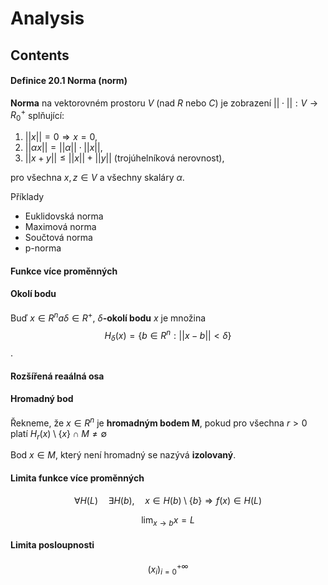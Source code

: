 # Analysis

## Contents <!-- omit in toc -->


#### Definice 20.1 Norma (norm)

**Norma** na vektorovném prostoru $V$ (nad $R$ nebo $C$) je zobrazení $|| \cdot ||: V \to R^+_0$ splňující:

1. $||x|| = 0 \Rightarrow x = 0$, 
2. $||\alpha x|| = ||\alpha|| \cdot ||x||$,
3. $||x + y|| \leq ||x|| + ||y||$ (trojúhelníková nerovnost),

pro všechna $x,z \in V$ a všechny skaláry $\alpha$. 

Příklady
- Euklidovská norma
- Maximová norma
- Součtová norma
- p-norma

#### Funkce více proměnných

#### Okolí bodu

Buď $x \in R^n a \delta \in R^+$, $\delta$**-okolí bodu** $x$ je množina
$$ H_{\delta}(x) = \{ b \in R^n: ||x-b|| < \delta \} $$
.

#### Rozšířená reaálná osa

#### Hromadný bod

Řekneme, že $x \in R^n$ je **hromadným bodem M**, pokud pro všechna $r > 0$ platí $H_r(x) \setminus \{x\} \cap M \neq \emptyset$

Bod $x \in M$, který není hromadný se nazývá **izolovaný**.

#### Limita funkce více proměnných

$$ \forall H(L) \quad \exists H(b),\quad x \in H(b)\setminus \{b\} \Rightarrow f(x) \in H(L)$$

$$ \lim_{x \to b} x = L $$

#### Limita posloupnosti

$$ (x_i)^{+\infty}_{i=0}$$


